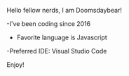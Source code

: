 Hello fellow nerds, I am Doomsdaybear!
 
-I've been coding since 2016

- Favorite language is Javascript

-Preferred IDE: Visual Studio Code
 
 Enjoy!
